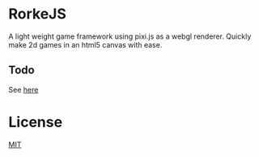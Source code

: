 # RorkeJS

A light weight game framework using pixi.js as a webgl renderer. Quickly make 2d games in an html5 canvas with ease.

## Todo

See [here](https://trello.com/b/vNIJdTjQ/rorkejs)

# License

[MIT](https://opensource.org/licenses/MIT)
